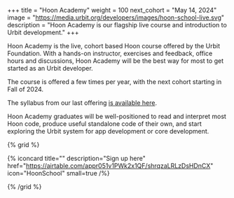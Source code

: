+++
title = "Hoon Academy"
weight = 100
next_cohort = "May 14, 2024"
image = "https://media.urbit.org/developers/images/hoon-school-live.svg"
description = "Hoon Academy is our flagship live course and introduction to Urbit development."
+++

Hoon Academy is the live, cohort based Hoon course offered by the Urbit Foundation. With a hands-on instructor, exercises and feedback, office hours and discussions, Hoon Academy will be the best way for most to get started as an Urbit developer.

The course is offered a few times per year, with the next cohort starting in Fall of 2024. 

The syllabus from our last offering [is available here](https://docs.google.com/document/d/1LQL4B59B0uK75KFSErb-BFJ8pbhVxyoyA1tRiv4RBlc/edit?usp=sharing).

Hoon Academy graduates will be well-positioned to read and interpret most Hoon code, produce useful standalone code of their own, and start exploring the Urbit system for app development or core development.

{% grid %}

  {% iconcard
    title=""
    description="Sign up here"
    href="https://airtable.com/appr051v1PWk2x1QF/shrqzaLRLzDsHDnCX"
    icon="HoonSchool"
    small=true
  /%}
  
{% /grid %}
